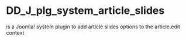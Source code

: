 # DD_J_plg_system_article_slides
is a Joomla! system plugin to add article slides options to the article.edit context
